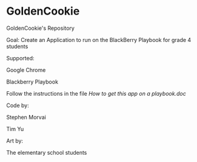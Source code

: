 GoldenCookie
============

GoldenCookie's Repository

Goal: Create an Application to run on the BlackBerry Playbook for grade 4 students

Supported:

Google Chrome

Blackberry Playbook

Follow the instructions in the file <em> How to get this app on a playbook.doc </em>



Code by:

Stephen Morvai

Tim Yu

Art by:

The elementary school students
